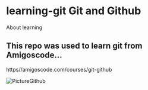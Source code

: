 # learning-git Git and Github 
About learning
## This repo was used to learn git from Amigoscode...

https//amigoscode.com/courses/git-github

![PictureGithub](https://user-images.githubusercontent.com/131195112/235220476-d655807a-9350-4577-b06c-0ce4157c5b73.png)
